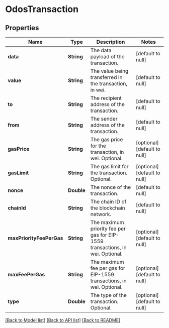 # OdosTransaction
## Properties

| Name | Type | Description | Notes |
|------------ | ------------- | ------------- | -------------|
| **data** | **String** | The data payload of the transaction. | [default to null] |
| **value** | **String** | The value being transferred in the transaction, in wei. | [default to null] |
| **to** | **String** | The recipient address of the transaction. | [default to null] |
| **from** | **String** | The sender address of the transaction. | [default to null] |
| **gasPrice** | **String** | The gas price for the transaction, in wei. Optional. | [optional] [default to null] |
| **gasLimit** | **String** | The gas limit for the transaction. Optional. | [optional] [default to null] |
| **nonce** | **Double** | The nonce of the transaction. | [default to null] |
| **chainId** | **String** | The chain ID of the blockchain network. | [default to null] |
| **maxPriorityFeePerGas** | **String** | The maximum priority fee per gas for EIP-1559 transactions, in wei. Optional. | [optional] [default to null] |
| **maxFeePerGas** | **String** | The maximum fee per gas for EIP-1559 transactions, in wei. Optional. | [optional] [default to null] |
| **type** | **Double** | The type of the transaction. Optional. | [optional] [default to null] |

[[Back to Model list]](../README.md#documentation-for-models) [[Back to API list]](../README.md#documentation-for-api-endpoints) [[Back to README]](../README.md)

